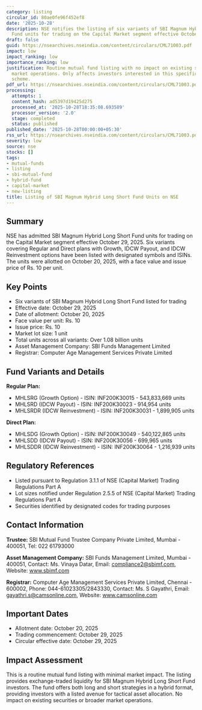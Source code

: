 ```yaml
---
category: listing
circular_id: 80ae0fe96f452ef8
date: '2025-10-28'
description: NSE notifies the listing of six variants of SBI Magnum Hybrid Long Short
  Fund units for trading on the Capital Market segment effective October 29, 2025.
draft: false
guid: https://nsearchives.nseindia.com/content/circulars/CML71003.pdf
impact: low
impact_ranking: low
importance_ranking: low
justification: Routine mutual fund listing with no impact on existing securities or
  market operations. Only affects investors interested in this specific mutual fund
  scheme.
pdf_url: https://nsearchives.nseindia.com/content/circulars/CML71003.pdf
processing:
  attempts: 1
  content_hash: ad5397d19425d275
  processed_at: '2025-10-28T18:35:08.693589'
  processor_version: '2.0'
  stage: completed
  status: published
published_date: '2025-10-28T00:00:00+05:30'
rss_url: https://nsearchives.nseindia.com/content/circulars/CML71003.pdf
severity: low
source: nse
stocks: []
tags:
- mutual-funds
- listing
- sbi-mutual-fund
- hybrid-fund
- capital-market
- new-listing
title: Listing of SBI Magnum Hybrid Long Short Fund Units on NSE
---
```


## Summary

NSE has admitted SBI Magnum Hybrid Long Short Fund units for trading on the Capital Market segment effective October 29, 2025. Six variants covering Regular and Direct plans with Growth, IDCW Payout, and IDCW Reinvestment options have been listed with designated symbols and ISINs. The units were allotted on October 20, 2025, with a face value and issue price of Rs. 10 per unit.

## Key Points

- Six variants of SBI Magnum Hybrid Long Short Fund listed for trading
- Effective date: October 29, 2025
- Date of allotment: October 20, 2025
- Face value per unit: Rs. 10
- Issue price: Rs. 10
- Market lot size: 1 unit
- Total units across all variants: Over 1.08 billion units
- Asset Management Company: SBI Funds Management Limited
- Registrar: Computer Age Management Services Private Limited

## Fund Variants and Details

**Regular Plan:**
- MHLSRG (Growth Option) - ISIN: INF200K30015 - 543,833,669 units
- MHLSRD (IDCW Payout) - ISIN: INF200K30023 - 914,954 units
- MHLSRDR (IDCW Reinvestment) - ISIN: INF200K30031 - 1,899,905 units

**Direct Plan:**
- MHLSDG (Growth Option) - ISIN: INF200K30049 - 540,122,865 units
- MHLSDD (IDCW Payout) - ISIN: INF200K30056 - 699,965 units
- MHLSDDR (IDCW Reinvestment) - ISIN: INF200K30064 - 1,216,939 units

## Regulatory References

- Listed pursuant to Regulation 3.1.1 of NSE (Capital Market) Trading Regulations Part A
- Lot sizes notified under Regulation 2.5.5 of NSE (Capital Market) Trading Regulations Part A
- Securities identified by designated codes for trading purposes

## Contact Information

**Trustee:** SBI Mutual Fund Trustee Company Private Limited, Mumbai - 400051, Tel: 022 61793000

**Asset Management Company:** SBI Funds Management Limited, Mumbai - 400051, Contact: Ms. Vinaya Datar, Email: compliance2@sbimf.com, Website: www.sbimf.com

**Registrar:** Computer Age Management Services Private Limited, Chennai - 600002, Phone: 044-61023305/2843330, Contact: Ms. S Gayathri, Email: gayathri.s@camsonline.com, Website: www.camsonline.com

## Important Dates

- Allotment date: October 20, 2025
- Trading commencement: October 29, 2025
- Circular effective date: October 29, 2025

## Impact Assessment

This is a routine mutual fund listing with minimal market impact. The listing provides exchange-traded liquidity for SBI Magnum Hybrid Long Short Fund investors. The fund offers both long and short strategies in a hybrid format, providing investors with a listed avenue for tactical asset allocation. No impact on existing securities or broader market operations.